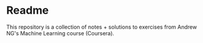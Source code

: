# Readme

This repository is a collection of notes + solutions to exercises from Andrew NG's Machine Learning course (Coursera).